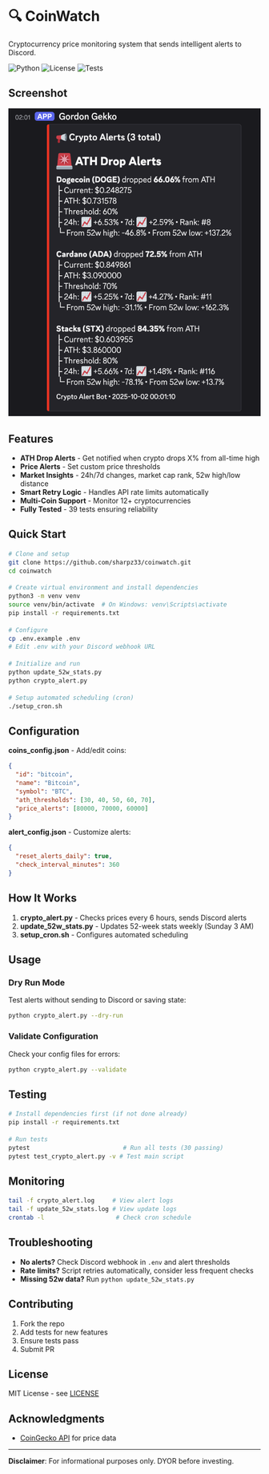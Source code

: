 # 🔍 CoinWatch

Cryptocurrency price monitoring system that sends intelligent alerts to Discord.

![Python](https://img.shields.io/badge/python-3.8+-blue.svg)
![License](https://img.shields.io/badge/license-MIT-green.svg)
![Tests](https://img.shields.io/badge/tests-30%20passing-brightgreen.svg)

## Screenshot

![Discord Alert Example](screenshots/discord-alert-example.png)

## Features

- **ATH Drop Alerts** - Get notified when crypto drops X% from all-time high
- **Price Alerts** - Set custom price thresholds
- **Market Insights** - 24h/7d changes, market cap rank, 52w high/low distance
- **Smart Retry Logic** - Handles API rate limits automatically
- **Multi-Coin Support** - Monitor 12+ cryptocurrencies
- **Fully Tested** - 39 tests ensuring reliability

## Quick Start

```bash
# Clone and setup
git clone https://github.com/sharpz33/coinwatch.git
cd coinwatch

# Create virtual environment and install dependencies
python3 -m venv venv
source venv/bin/activate  # On Windows: venv\Scripts\activate
pip install -r requirements.txt

# Configure
cp .env.example .env
# Edit .env with your Discord webhook URL

# Initialize and run
python update_52w_stats.py
python crypto_alert.py

# Setup automated scheduling (cron)
./setup_cron.sh
```

## Configuration

**coins_config.json** - Add/edit coins:
```json
{
  "id": "bitcoin",
  "name": "Bitcoin",
  "symbol": "BTC",
  "ath_thresholds": [30, 40, 50, 60, 70],
  "price_alerts": [80000, 70000, 60000]
}
```

**alert_config.json** - Customize alerts:
```json
{
  "reset_alerts_daily": true,
  "check_interval_minutes": 360
}
```

## How It Works

1. **crypto_alert.py** - Checks prices every 6 hours, sends Discord alerts
2. **update_52w_stats.py** - Updates 52-week stats weekly (Sunday 3 AM)
3. **setup_cron.sh** - Configures automated scheduling

## Usage

### Dry Run Mode
Test alerts without sending to Discord or saving state:
```bash
python crypto_alert.py --dry-run
```

### Validate Configuration
Check your config files for errors:
```bash
python crypto_alert.py --validate
```

## Testing

```bash
# Install dependencies first (if not done already)
pip install -r requirements.txt

# Run tests
pytest                          # Run all tests (30 passing)
pytest test_crypto_alert.py -v # Test main script
```

## Monitoring

```bash
tail -f crypto_alert.log     # View alert logs
tail -f update_52w_stats.log # View update logs
crontab -l                    # Check cron schedule
```

## Troubleshooting

- **No alerts?** Check Discord webhook in `.env` and alert thresholds
- **Rate limits?** Script retries automatically, consider less frequent checks
- **Missing 52w data?** Run `python update_52w_stats.py`

## Contributing

1. Fork the repo
2. Add tests for new features
3. Ensure tests pass
4. Submit PR

## License

MIT License - see [LICENSE](LICENSE)

## Acknowledgments

- [CoinGecko API](https://www.coingecko.com/en/api) for price data

---

**Disclaimer**: For informational purposes only. DYOR before investing.
